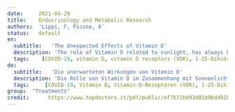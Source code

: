 ```yaml
---
date:     2021-04-29
title:    Endocrinology and Metabolic Research 
authors:  'Lippi, F, Picone, A'
status:   default
en:
  subtitle:   'The Unexpected Effects of Vitamin D'
  description: 'The role of Vitamin D related to sunlight, has always been recognized in the past fundamental for the reduction of rickets in children. The 1,25-dihydroxy-vitamin D (1,25-OH2)D is the steroid hormone, involved in the regulation of mineral homeostasis and bone metabolism. Vitamin D is synthesized in the skin, due to the effect of ultraviolet radiation (cholecalciferol) and is also introduced with the diet (ergocalciferol), but minimally. The biological effects of 1,25 (OH2) D are manifested thanks to the binding with the Vitamin D receptor (VDR) which belongs to the family of nuclear super-receptors and are expressed in numerous cell types and tissues. The 1,25(OH2)D, like parathyroid hormone (PTH), represents the mechanism which induces bone resorption. In recent years the beneficial effects of Vitamin D it also known in cancer prevention and treatment in several epidemiological studies. In laboratory studies, Vitamin D demonstrate a potential and important role in the tumorigenesis process as the cells regulation and proliferation or apoptosis. Also, in the immunomodulation process seem that the Vitamin D can be involved, both for innate and adaptive immune system. A possible association between Vitamin D deficiency and autoimmune disease (i.e. psoriasis, type I diabetes, multiple sclerosis, etc) has been published. The recent pandemic COVID-19 infection around the world seems that could be influenced by multiple factors (as age, comorbidity, obesity, diabetes, etc.), one of that, seems related to the deficiency of Vitamin D. Vitamin D deficiency is associate with an increasing susceptibility of infection diseases as upper respiratory tract producing antimicrobial peptides that might help to reduce the inflammatory response to COVID-19 infection. This review critically examines the current information on the role of Vitamin D in humans. '
  tags:    [COVID-19, vitamin D, vitamin D receptors (VDR), 1-25-Dihidroxyvitamin D, cholecalciferol, rickets, parathyroid Hormone (PTH), bone metabolism, inflammation, immune system, autoimmune disorders]
de: 
  subtitle:   'Die unerwarteten Wirkungen von Vitamin D'
  description: 'Die Rolle von Vitamin D im Zusammenhang mit Sonnenlicht wurde in der Vergangenheit immer als grundlegend für die Verringerung der Rachitis bei Kindern anerkannt. Das 1,25-Dihydroxy-Vitamin D (1,25-OH2)D ist ein Steroidhormon, das an der Regulierung der Mineralstoffhomöostase und des Knochenstoffwechsels beteiligt ist. Vitamin D wird in der Haut durch die Wirkung der ultravioletten Strahlung synthetisiert (Cholecalciferol) und wird auch mit der Nahrung zugeführt (Ergocalciferol), allerdings in geringem Maße. Die biologischen Wirkungen von 1,25(OH2)D zeigen sich dank der Bindung an den Vitamin-D-Rezeptor (VDR), der zur Familie der nuklearen Superrezeptoren gehört und in zahlreichen Zelltypen und Geweben exprimiert wird. Das 1,25(OH2)D stellt, wie das Parathormon (PTH), den Mechanismus dar, der die Knochenresorption auslöst. In den letzten Jahren wurden in mehreren epidemiologischen Studien die positiven Auswirkungen von Vitamin D auf die Krebsprävention und -behandlung nachgewiesen. In Laborstudien zeigt Vitamin D eine potenzielle und wichtige Rolle im Prozess der Tumorentstehung, wie z.B. bei der Zellregulierung und -proliferation oder Apoptose. Auch bei der Immunmodulation scheint Vitamin D eine Rolle zu spielen, sowohl beim angeborenen als auch beim adaptiven Immunsystem. Es wurde ein möglicher Zusammenhang zwischen Vitamin-D-Mangel und Autoimmunkrankheiten (z. B. Schuppenflechte, Typ-I-Diabetes, Multiple Sklerose usw.) veröffentlicht. Die jüngste pandemische COVID-19-Infektion auf der ganzen Welt scheint von mehreren Faktoren (wie Alter, Komorbidität, Fettleibigkeit, Diabetes usw.) beeinflusst zu werden, von denen einer mit dem Vitamin-D-Mangel zusammenzuhängen scheint. Vitamin-D-Mangel wird mit einer zunehmenden Anfälligkeit für Infektionskrankheiten wie den oberen Atemwegen in Verbindung gebracht, da er antimikrobielle Peptide produziert, die dazu beitragen könnten, die Entzündungsreaktion auf die COVID-19-Infektion zu verringern. In dieser Übersicht werden die aktuellen Informationen über die Rolle von Vitamin D beim Menschen kritisch untersucht.'
  tags:     [COVID-19, Vitamin D, Vitamin-D-Rezeptoren (VDR), 1-25-Dihidroxyvitamin D, Cholecalciferol, Rachitis, Nebenschilddrüsenhormon (PTH), Knochenstoffwechsel, Entzündung, Immunsystem, Autoimmunerkrankungen]
group:  "Treatments"
credit:      https://www.topdoctors.it/pdf/public/ef7b72bd93d02a96dd91b878a074e78f/the-unexpected-effects-of-vitamin-d.pdf
---
```

